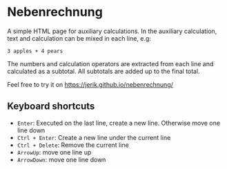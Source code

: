 # Nebenrechnung

A simple HTML page for auxiliary calculations.
In the auxiliary calculation, text and calculation can be mixed in each line, e.g:

    3 apples + 4 pears

The numbers and calculation operators are extracted from each line and calculated as a subtotal.
All subtotals are added up to the final total. 

Feel free to try it on https://jerik.github.io/nebenrechnung/

## Keyboard shortcuts

- `Enter`: Executed on the last line, create a new line. Otherwise move one line down
- `Ctrl + Enter`: Create a new line under the current line
- `Ctrl + Delete`: Remove the current line
- `ArrowUp`: move one line up
- `ArrowDown`: move one line down
